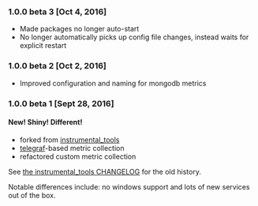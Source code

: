 ### 1.0.0 beta 3 [Oct 4, 2016]
 * Made packages no longer auto-start
 * No longer automatically picks up config file changes, instead waits for explicit restart

### 1.0.0 beta 2 [Oct 2, 2016]
 * Improved configuration and naming for mongodb metrics

### 1.0.0 beta 1 [Sept 28, 2016]
#### New! Shiny! Different!
* forked from [instrumental_tools](https://github.com/Instrumental/instrumental_tools)
* [telegraf](https://github.com/influxdata/telegraf)-based metric collection
* refactored custom metric collection

See [the instrumental_tools CHANGELOG](https://github.com/Instrumental/instrumental_tools/blob/master/CHANGELOG.md) for the old history.

Notable differences include: no windows support and lots of new services out of the box.
